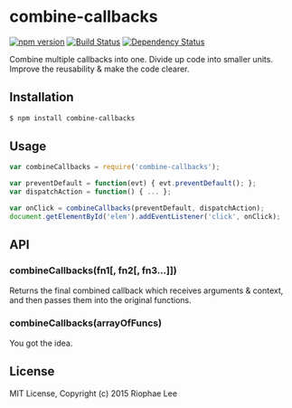 # combine-callbacks

[![npm version](https://badge.fury.io/js/combine-callbacks.svg)](https://badge.fury.io/js/combine-callbacks) [![Build Status](https://travis-ci.org/riophae/combine-callbacks.svg)](https://travis-ci.org/riophae/combine-callbacks) [![Dependency Status](https://david-dm.org/riophae/combine-callbacks.svg)](https://david-dm.org/riophae/combine-callbacks)

Combine multiple callbacks into one. Divide up code into smaller units. Improve the reusability & make the code clearer.

## Installation

```bash
$ npm install combine-callbacks
```

## Usage

```js
var combineCallbacks = require('combine-callbacks');

var preventDefault = function(evt) { evt.preventDefault(); };
var dispatchAction = function() { ... };

var onClick = combineCallbacks(preventDefault, dispatchAction);
document.getElementById('elem').addEventListener('click', onClick);
```

## API

### combineCallbacks(fn1[, fn2[, fn3...]])
Returns the final combined callback which receives arguments & context, and then passes them into the original functions.

### combineCallbacks(arrayOfFuncs)
You got the idea.

## License

MIT License, Copyright (c) 2015 Riophae Lee
